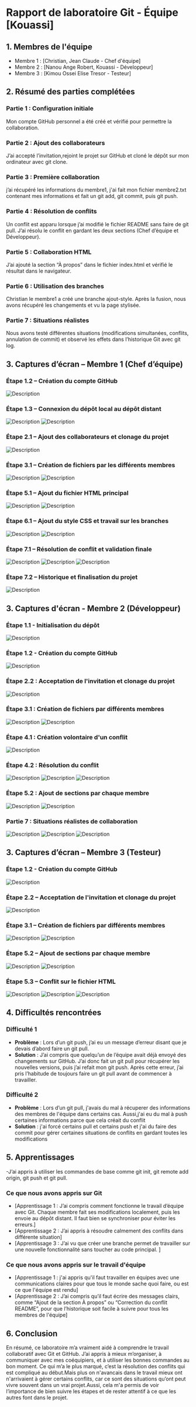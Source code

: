 # Rapport de laboratoire Git - Équipe [Kouassi]

## 1. Membres de l'équipe
- Membre 1 : [Christian, Jean Claude - Chef d'équipe]
- Membre 2 : [Nanou Ange Robert, Kouassi - Développeur]
- Membre 3 : [Kimou Ossei Elise Tresor - Testeur]

## 2. Résumé des parties complétées

### Partie 1 : Configuration initiale
Mon compte GitHub personnel a été créé et vérifié pour permettre la collaboration.

### Partie 2 : Ajout des collaborateurs
J’ai accepté l’invitation,rejoint le projet sur GitHub et cloné le dépôt sur mon ordinateur avec git clone.

### Partie 3 : Première collaboration
j’ai récupéré les informations du membre1, j'ai fait mon fichier membre2.txt contenant mes informations et fait un git add, git commit, puis git push.

### Partie 4 : Résolution de conflits
Un conflit est apparu lorsque j’ai modifié le fichier README sans faire de git pull.
J’ai résolu le conflit en gardant les deux sections (Chef d’équipe et Développeur).

### Partie 5 : Collaboration HTML
J’ai ajouté la section “À propos” dans le fichier index.html et vérifié le résultat dans le navigateur.

### Partie 6 : Utilisation des branches
Christian le membre1 a créé une branche ajout-style. Après la fusion, nous avons récupéré les changements et vu la page stylisée.

### Partie 7 : Situations réalistes
Nous avons testé différentes situations (modifications simultanées, conflits, annulation de commit) et observé les effets dans l’historique Git avec git log.




## 3. Captures d’écran – Membre 1 (Chef d’équipe)

### Étape 1.2 – Création du compte GitHub
![Description](images/Q1.2.png)
### Étape 1.3 – Connexion du dépôt local au dépôt distant
![Description](images/Q1.3.png)
![Description](images/Q1.30.png)
### Étape 2.1 – Ajout des collaborateurs et clonage du projet
![Description](images/Q2.1.png)
### Étape 3.1 – Création de fichiers par les différents membres
![Description](images/Q3.1.png)
![Description](images/Q3.2.png)
### Étape 5.1 – Ajout du fichier HTML principal
![Description](images/Q5.1.png)
![Description](images/Q5.2.png)
### Étape 6.1 – Ajout du style CSS et travail sur les branches
![Description](images/Q6.1.png)
![Description](images/Q6.2.png)
### Étape 7.1 – Résolution de conflit et validation finale
![Description](images/Q7.1.png)
![Description](images/Q7.3.1.png)
![Description](images/Q7.3.png)
### Étape 7.2 – Historique et finalisation du projet
![Description](images/RQ73.png)


## 3. Captures d'écran - Membre 2 (Développeur)

### Étape 1.1 - Initialisation du dépôt
![Description](chemin/vers/capture1.png)

### Étape 1.2 - Création du compte GitHub
![Description](images/Profil_Github.png)
### Étape 2.2 : Acceptation de l'invitation et clonage du projet
![Description](images/Clone.png)
### Étape 3.1 : Création de fichiers par différents membres
![Description](images/Commande.png)
![Description](images/membres.png)
### Étape 4.1 : Création volontaire d'un conflit
![Description](images/Push_Rejet.png)
### Étape 4.2 : Résolution du conflit
![Description](images/conflit.png)
![Description](images/resolution_conflit.png)
![Description](images/commande_resolution.png)
### Étape 5.2 : Ajout de sections par chaque membre
![Description](images/Html_modifie.png)
![Description](images/Navigateur.png)
### Partie 7 : Situations réalistes de collaboration
![Description](images/7.1_situation1.png)
![Description](images/7.2Situation2.png)
![Description](images/7.4_situation4.png)


## 3. Captures d’écran – Membre 3 (Testeur)
### Étape 1.2 - Création du compte GitHub
![Description](images/capture1-2.png)
### Étape 2.2 – Acceptation de l'invitation et clonage du projet
![Description](images/capture2-2.png)
### Étape 3.1 – Création de fichiers par différents membres
![Description](images/capture3-1.png)
![Description](images/membres.png)
### Étape 5.2 – Ajout de sections par chaque membre
![Description](images/capture5-2-1.png)
![Description](images/capture5-2.png)
### Étape 5.3 – Conflit sur le fichier HTML
![Description](images/capture5-3.png)
![Description](images/capture5-2-1.png)
![Description](images/capture5-2.png)



## 4. Difficultés rencontrées

### Difficulté 1
- **Problème** : Lors d’un git push, j’ai eu un message d’erreur disant que je devais d’abord faire un git pull.
- **Solution** : J’ai compris que quelqu’un de l’équipe avait déjà envoyé des changements sur GitHub.
J’ai donc fait un git pull pour récupérer les nouvelles versions, puis j’ai refait mon git push.
Après cette erreur, j’ai pris l’habitude de toujours faire un git pull avant de commencer à travailler.

### Difficulté 2
- **Problème** : Lors d’un git pull, j'avais du mal à récuperer des informations des membres de l'équipe dans certains cas. Aussi,j'ai eu du mal à push certaines informations parce que cela créait du conflit
- **Solution** : j'ai forcé certains pull et certains push et j'ai du faire des commit pour gérer certaines  situations de conflits en gardant toutes les modifications

## 5. Apprentissages
-J’ai appris à utiliser les commandes de base comme git init, git remote add origin, git push et git pull.
### Ce que nous avons appris sur Git
- [Apprentissage 1 : J’ai compris comment fonctionne le travail d’équipe avec Git.
Chaque membre fait ses modifications localement, puis les envoie au dépôt distant.
Il faut bien se synchroniser pour éviter les erreurs.]
- [Apprentissage 2 : J’ai appris à résoudre calmement des conflits dans différente situation]
- [Apprentissage 3 : J’ai vu que créer une branche permet de travailler sur une nouvelle fonctionnalité sans toucher au code principal.
]

### Ce que nous avons appris sur le travail d'équipe
- [Apprentissage 1 : j'ai appris qu'il faut travailler en équipes avec une communications claires pour que tous le monde sache quoi faire, ou est ce que l'équipe est rendu]
- [Apprentissage 2 : J’ai compris qu’il faut écrire des messages clairs, comme “Ajout de la section À propos” ou “Correction du conflit README”, pour que l’historique soit facile à suivre pour tous les membres de l'équipe]
## 6. Conclusion
En résumé, ce laboratoire m’a vraiment aidé à comprendre le travail collaboratif avec Git et GitHub.
J’ai appris à mieux m’organiser, à communiquer avec mes coéquipiers, et à utiliser les bonnes commandes au bon moment.
Ce qui m’a le plus marqué, c’est la résolution des conflits qui est compliqué au début.Mais plus on n'avancais dans le travail mieux ont n'arrivaient à gérer certains conflits, car ce sont des situations qu’ont peut vivre souvent dans un vrai projet.Aussi, cela m'a permis de voir l’importance de bien suivre les étapes et de rester attentif à ce que les autres font dans le projet.